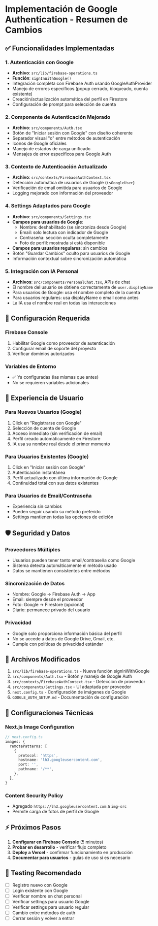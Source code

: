 # Implementación de Google Authentication - Resumen de Cambios

## ✅ Funcionalidades Implementadas

### 1. Autenticación con Google
- **Archivo**: `src/lib/firebase-operations.ts`
- **Función**: `signInWithGoogle()`
- Integración completa con Firebase Auth usando GoogleAuthProvider
- Manejo de errores específicos (popup cerrado, bloqueado, cuenta existente)
- Creación/actualización automática del perfil en Firestore
- Configuración de prompt para selección de cuenta

### 2. Componente de Autenticación Mejorado
- **Archivo**: `src/components/Auth.tsx`
- Botón de "Iniciar sesión con Google" con diseño coherente
- Separador visual "o" entre métodos de autenticación
- Iconos de Google oficiales
- Manejo de estados de carga unificado
- Mensajes de error específicos para Google Auth

### 3. Contexto de Autenticación Actualizado
- **Archivo**: `src/contexts/FirebaseAuthContext.tsx`
- Detección automática de usuarios de Google (`isGoogleUser`)
- Verificación de email omitida para usuarios de Google
- Logging mejorado con información del proveedor

### 4. Settings Adaptados para Google
- **Archivo**: `src/components/Settings.tsx`
- **Campos para usuarios de Google**:
  - Nombre: deshabilitado (se sincroniza desde Google)
  - Email: solo lectura con indicador de Google
  - Contraseña: sección oculta completamente
  - Foto de perfil: mostrada si está disponible
- **Campos para usuarios regulares**: sin cambios
- Botón "Guardar Cambios" oculto para usuarios de Google
- Información contextual sobre sincronización automática

### 5. Integración con IA Personal
- **Archivos**: `src/components/PersonalChat.tsx`, APIs de chat
- El nombre del usuario se obtiene correctamente de `user.displayName`
- Para usuarios de Google: usa el nombre completo de la cuenta
- Para usuarios regulares: usa displayName o email como antes
- La IA usa el nombre real en todas las interacciones

## 🔧 Configuración Requerida

### Firebase Console
1. Habilitar Google como proveedor de autenticación
2. Configurar email de soporte del proyecto
3. Verificar dominios autorizados

### Variables de Entorno
- ✅ Ya configuradas (las mismas que antes)
- No se requieren variables adicionales

## 🎯 Experiencia de Usuario

### Para Nuevos Usuarios (Google)
1. Click en "Registrarse con Google"
2. Selección de cuenta de Google
3. Acceso inmediato (sin verificación de email)
4. Perfil creado automáticamente en Firestore
5. IA usa su nombre real desde el primer momento

### Para Usuarios Existentes (Google)
1. Click en "Iniciar sesión con Google" 
2. Autenticación instantánea
3. Perfil actualizado con última información de Google
4. Continuidad total con sus datos existentes

### Para Usuarios de Email/Contraseña
- Experiencia sin cambios
- Pueden seguir usando su método preferido
- Settings mantienen todas las opciones de edición

## 🛡️ Seguridad y Datos

### Proveedores Múltiples
- Usuarios pueden tener tanto email/contraseña como Google
- Sistema detecta automáticamente el método usado
- Datos se mantienen consistentes entre métodos

### Sincronización de Datos
- Nombre: Google -> Firebase Auth -> App
- Email: siempre desde el proveedor
- Foto: Google -> Firestore (opcional)
- Diario: permanece privado del usuario

### Privacidad
- Google solo proporciona información básica del perfil
- No se accede a datos de Google Drive, Gmail, etc.
- Cumple con políticas de privacidad estándar

## 📝 Archivos Modificados

1. `src/lib/firebase-operations.ts` - Nueva función signInWithGoogle
2. `src/components/Auth.tsx` - Botón y manejo de Google Auth
3. `src/contexts/FirebaseAuthContext.tsx` - Detección de proveedor
4. `src/components/Settings.tsx` - UI adaptada por proveedor
5. `next.config.ts` - Configuración de imágenes de Google
6. `GOOGLE_AUTH_SETUP.md` - Documentación de configuración

## 🔧 Configuraciones Técnicas

### Next.js Image Configuration
```typescript
// next.config.ts
images: {
  remotePatterns: [
    {
      protocol: 'https',
      hostname: 'lh3.googleusercontent.com',
      port: '',
      pathname: '/**',
    },
  ],
}
```

### Content Security Policy
- Agregado `https://lh3.googleusercontent.com` a `img-src`
- Permite carga de fotos de perfil de Google

## ⚡ Próximos Pasos

1. **Configurar en Firebase Console** (5 minutos)
2. **Probar en desarrollo** - verificar flujo completo
3. **Deploy a Vercel** - confirmar funcionamiento en producción
4. **Documentar para usuarios** - guías de uso si es necesario

## 🧪 Testing Recomendado

- [ ] Registro nuevo con Google
- [ ] Login existente con Google  
- [ ] Verificar nombre en chat personal
- [ ] Verificar settings para usuario Google
- [ ] Verificar settings para usuario regular
- [ ] Cambio entre métodos de auth
- [ ] Cerrar sesión y volver a entrar
